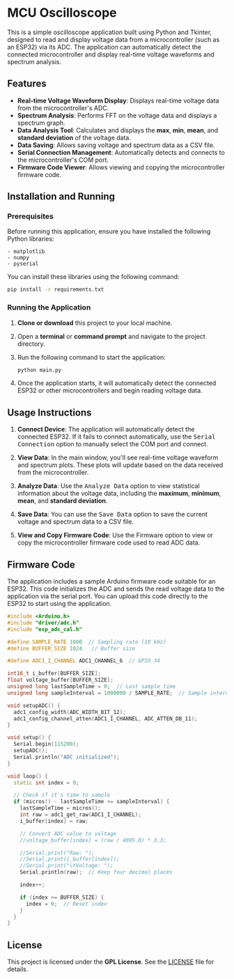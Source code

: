 
# MCU Oscilloscope

This is a simple oscilloscope application built using Python and Tkinter, designed to read and display voltage data from a microcontroller (such as an ESP32) via its ADC. The application can automatically detect the connected microcontroller and display real-time voltage waveforms and spectrum analysis.

## Features

- **Real-time Voltage Waveform Display**: Displays real-time voltage data from the microcontroller's ADC.
- **Spectrum Analysis**: Performs FFT on the voltage data and displays a spectrum graph.
- **Data Analysis Tool**: Calculates and displays the **max**, **min**, **mean**, and **standard deviation** of the voltage data.
- **Data Saving**: Allows saving voltage and spectrum data as a CSV file.
- **Serial Connection Management**: Automatically detects and connects to the microcontroller's COM port.
- **Firmware Code Viewer**: Allows viewing and copying the microcontroller firmware code.

## Installation and Running

### Prerequisites

Before running this application, ensure you have installed the following Python libraries:

```plaintext
- matplotlib
- numpy
- pyserial
```

You can install these libraries using the following command:

```bash
pip install -r requirements.txt
```

### Running the Application

1. **Clone or download** this project to your local machine.

2. Open a **terminal** or **command prompt** and navigate to the project directory.

3. Run the following command to start the application:

   ```bash
   python main.py
   ```

4. Once the application starts, it will automatically detect the connected ESP32 or other microcontrollers and begin reading voltage data.

## Usage Instructions

1. **Connect Device**: The application will automatically detect the connected ESP32. If it fails to connect automatically, use the <kbd>Serial Connection</kbd> option to manually select the COM port and connect.

2. **View Data**: In the main window, you'll see real-time voltage waveform and spectrum plots. These plots will update based on the data received from the microcontroller.

3. **Analyze Data**: Use the <kbd>Analyze Data</kbd> option to view statistical information about the voltage data, including the **maximum**, **minimum**, **mean**, and **standard deviation**.

4. **Save Data**: You can use the <kbd>Save Data</kbd> option to save the current voltage and spectrum data to a CSV file.

5. **View and Copy Firmware Code**: Use the <kdb>Firmware</kdb> option to view or copy the microcontroller firmware code used to read ADC data.

## Firmware Code

The application includes a sample Arduino firmware code suitable for an ESP32. This code initializes the ADC and sends the read voltage data to the application via the serial port. You can upload this code directly to the ESP32 to start using the application.

```cpp
#include <Arduino.h>
#include "driver/adc.h"
#include "esp_adc_cal.h"

#define SAMPLE_RATE 1000  // Sampling rate (10 kHz)
#define BUFFER_SIZE 1024   // Buffer size

#define ADC1_I_CHANNEL ADC1_CHANNEL_6  // GPIO 34

int16_t i_buffer[BUFFER_SIZE];
float voltage_buffer[BUFFER_SIZE];
unsigned long lastSampleTime = 0;  // Last sample time
unsigned long sampleInterval = 1000000 / SAMPLE_RATE;  // Sample interval (microseconds)

void setupADC() {
  adc1_config_width(ADC_WIDTH_BIT_12);
  adc1_config_channel_atten(ADC1_I_CHANNEL, ADC_ATTEN_DB_11);
}

void setup() {
  Serial.begin(115200);
  setupADC();
  Serial.println("ADC initialized");
}

void loop() {
  static int index = 0;

  // Check if it's time to sample
  if (micros() - lastSampleTime >= sampleInterval) {
    lastSampleTime = micros();
    int raw = adc1_get_raw(ADC1_I_CHANNEL);
    i_buffer[index] = raw;

    // Convert ADC value to voltage
    //voltage_buffer[index] = (raw / 4095.0) * 3.3;

    //Serial.print("Raw: ");
    //Serial.print(i_buffer[index]);
    //Serial.print("\tVoltage: ");
    Serial.println(raw);  // Keep four decimal places

    index++;

    if (index >= BUFFER_SIZE) {
      index = 0;  // Reset index
    }
  }
}
```

## License

This project is licensed under the **GPL License**. See the [LICENSE](LICENSE) file for details.
